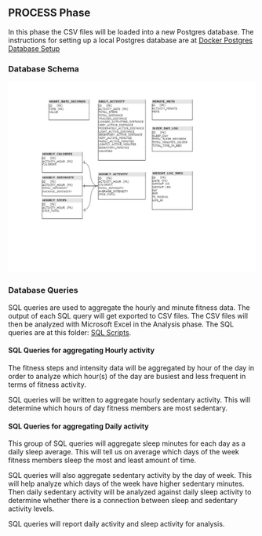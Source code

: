 ## PROCESS Phase

In this phase the CSV files will be loaded into a new Postgres database.  The instructions for setting up a local Postgres database are at <a href="Docker%20PostgreSQL%20Database%20Setup.md" target="_blank">Docker Postgres Database Setup</a>

### Database Schema

![](resources/Fitness%20Tracker%20Database.drawio.png)

### Database Queries

SQL queries are used to aggregate the hourly and minute fitness data. The output of each SQL query will get exported to CSV files. The CSV files will then be analyzed with Microsoft Excel in the Analysis phase. The SQL queries are at this folder: <a href="https://github.com/mwalbers1/Google-Data-Analytics-capstone/tree/main/Sql%20Scripts" target="_blank">SQL Scripts</a>.

#### SQL Queries for aggregating Hourly activity

The fitness steps and intensity data will be aggregated by hour of the day in order to analyze which hour(s) of the day are busiest and less frequent in terms of fitness activity.

SQL queries will be written to aggregate hourly sedentary activity.  This will determine which hours of day fitness members are most sedentary.

#### SQL Queries for aggregating Daily activity

This group of SQL queries will aggregate sleep minutes for each day as a daily sleep average. This will tell us on average which days of the week fitness members sleep the most and least amount of time.

SQL queries will also aggregate sedentary activity by the day of week.  This will help analyze which days of the week have higher sedentary minutes.  Then daily sedentary activity will be analyzed against daily sleep activity to determine whether there is a connection between sleep and sedentary activity levels.

SQL queries will report daily activity and sleep activity for analysis.

